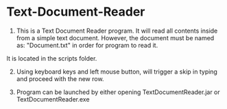 # Text-Document-Reader

1. This is a Text Document Reader program. It will read all contents inside from a simple text document. However, the document must be named as: "Document.txt" in order
for program to read it.

It is located in the scripts folder.

2. Using keyboard keys and left mouse button, will trigger a skip in typing and proceed with the new row.

3. Program can be launched by either opening TextDocumentReader.jar or TextDocumentReader.exe
